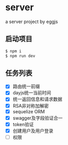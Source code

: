 # server

a server project by eggjs


## 启动项目

```bash
$ npm i
$ npm run dev
```

## 任务列表

- [x] 路由统一前缀
- [x] dayjs统一当前时间
- [x] 统一返回信息和请求数据
- [x] RSA非对称加解密
- [x] sequelize ORM
- [x] swagger及字段验证合一
- [x] token验证
- [x] 创建用户及用户登录
- [ ] 权限